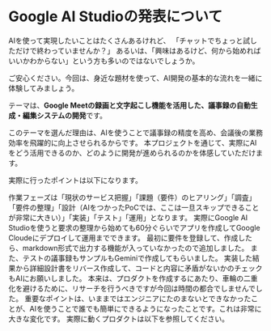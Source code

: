 # Google AI Studioの発表について

AIを使って実現したいことはたくさんあるけれど、
「チャットでちょっと試しただけで終わっていませんか？」
あるいは、「興味はあるけど、何から始めればいいかわからない」という方も多いのではないでしょうか。

ご安心ください。今回は、身近な題材を使って、AI開発の基本的な流れを一緒に体験してみましょう。

テーマは、**Google Meetの録画と文字起こし機能を活用した、議事録の自動生成・編集システムの開発**です。

このテーマを選んだ理由は、AIを使うことで議事録の精度を高め、会議後の業務効率を飛躍的に向上させられるからです。
本プロジェクトを通じて、実際にAIをどう活用できるのか、どのように開発が進められるのかを体感していただけます。

実際に行ったポイントは以下になります。

作業フェーズは「現状のサービス把握」「課題（要件）のヒアリング」「調査」「要件の整理」「設計（AIをつかったPoCでは、ここは一旦スキップできることが非常に大きい）」「実装」「テスト」「運用」となります。
実際にGoogle AI Studioを使うと要求の整理から始めても60分ぐらいでアプリを作成してGoogle Cloudeにデプロイして運用までできます。
最初に要件を登録して、作成したら、markdown形式で出力する機能が入っていなかったので追加しました。
また、テストの議事録もサンプルもGeminiで作成してもらいました。
実装した結果から詳細設計書をリバース作成して、コードと内容に矛盾がないかのチェックもAIにお願いしました。
本来は、プロダクトを作成するにあたり、車輪の二重化を避けるために、リサーチを行うべきですが今回は時間の都合でしませんでした。
重要なポイントは、いままではエンジニアにたのまないとできなかったことが、AIを使うことで誰でも簡単にできるようになったことです。これは非常に大きな変化です。
実際に動くプロダクトは以下を参照してください。


